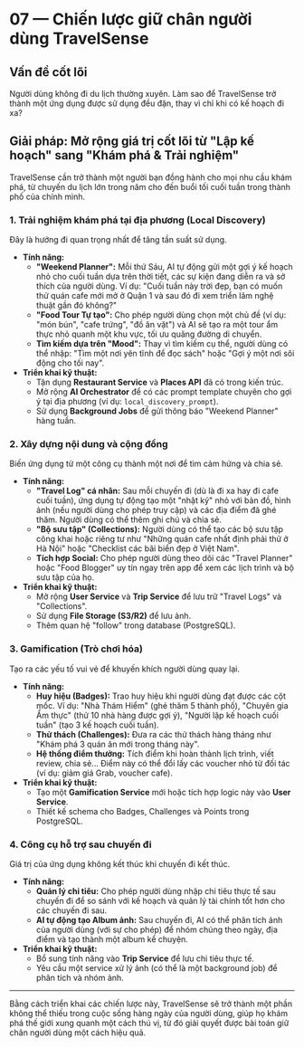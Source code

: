 # 07 — Chiến lược giữ chân người dùng TravelSense

## Vấn đề cốt lõi
Người dùng không đi du lịch thường xuyên. Làm sao để TravelSense trở thành một ứng dụng được sử dụng đều đặn, thay vì chỉ khi có kế hoạch đi xa?

## Giải pháp: Mở rộng giá trị cốt lõi từ "Lập kế hoạch" sang "Khám phá & Trải nghiệm"

TravelSense cần trở thành một người bạn đồng hành cho mọi nhu cầu khám phá, từ chuyến du lịch lớn trong năm cho đến buổi tối cuối tuần trong thành phố của chính mình.

### 1. Trải nghiệm khám phá tại địa phương (Local Discovery)

Đây là hướng đi quan trọng nhất để tăng tần suất sử dụng.

*   **Tính năng:**
    *   **"Weekend Planner":** Mỗi thứ Sáu, AI tự động gửi một gợi ý kế hoạch nhỏ cho cuối tuần dựa trên thời tiết, các sự kiện đang diễn ra và sở thích của người dùng. Ví dụ: "Cuối tuần này trời đẹp, bạn có muốn thử quán cafe mới mở ở Quận 1 và sau đó đi xem triển lãm nghệ thuật gần đó không?"
    *   **"Food Tour Tự tạo":** Cho phép người dùng chọn một chủ đề (ví dụ: "món bún", "cafe trứng", "đồ ăn vặt") và AI sẽ tạo ra một tour ẩm thực nhỏ quanh một khu vực, tối ưu quãng đường di chuyển.
    *   **Tìm kiếm dựa trên "Mood":** Thay vì tìm kiếm cụ thể, người dùng có thể nhập: "Tìm một nơi yên tĩnh để đọc sách" hoặc "Gợi ý một nơi sôi động cho tối nay".
*   **Triển khai kỹ thuật:**
    *   Tận dụng **Restaurant Service** và **Places API** đã có trong kiến trúc.
    *   Mở rộng **AI Orchestrator** để có các prompt template chuyên cho gợi ý tại địa phương (ví dụ: `local_discovery_prompt`).
    *   Sử dụng **Background Jobs** để gửi thông báo "Weekend Planner" hàng tuần.

### 2. Xây dựng nội dung và cộng đồng

Biến ứng dụng từ một công cụ thành một nơi để tìm cảm hứng và chia sẻ.

*   **Tính năng:**
    *   **"Travel Log" cá nhân:** Sau mỗi chuyến đi (dù là đi xa hay đi cafe cuối tuần), ứng dụng tự động tạo một "nhật ký" nhỏ với bản đồ, hình ảnh (nếu người dùng cho phép truy cập) và các địa điểm đã ghé thăm. Người dùng có thể thêm ghi chú và chia sẻ.
    *   **"Bộ sưu tập" (Collections):** Người dùng có thể tạo các bộ sưu tập công khai hoặc riêng tư như "Những quán cafe nhất định phải thử ở Hà Nội" hoặc "Checklist các bãi biển đẹp ở Việt Nam".
    *   **Tích hợp Social:** Cho phép người dùng theo dõi các "Travel Planner" hoặc "Food Blogger" uy tín ngay trên app để xem các lịch trình và bộ sưu tập của họ.
*   **Triển khai kỹ thuật:**
    *   Mở rộng **User Service** và **Trip Service** để lưu trữ "Travel Logs" và "Collections".
    *   Sử dụng **File Storage (S3/R2)** để lưu ảnh.
    *   Thêm quan hệ "follow" trong database (PostgreSQL).

### 3. Gamification (Trò chơi hóa)

Tạo ra các yếu tố vui vẻ để khuyến khích người dùng quay lại.

*   **Tính năng:**
    *   **Huy hiệu (Badges):** Trao huy hiệu khi người dùng đạt được các cột mốc. Ví dụ: "Nhà Thám Hiểm" (ghé thăm 5 thành phố), "Chuyên gia Ẩm thực" (thử 10 nhà hàng được gợi ý), "Người lập kế hoạch cuối tuần" (tạo 3 kế hoạch cuối tuần).
    *   **Thử thách (Challenges):** Đưa ra các thử thách hàng tháng như "Khám phá 3 quán ăn mới trong tháng này".
    *   **Hệ thống điểm thưởng:** Tích điểm khi hoàn thành lịch trình, viết review, chia sẻ... Điểm này có thể đổi lấy các voucher nhỏ từ đối tác (ví dụ: giảm giá Grab, voucher cafe).
*   **Triển khai kỹ thuật:**
    *   Tạo một **Gamification Service** mới hoặc tích hợp logic này vào **User Service**.
    *   Thiết kế schema cho Badges, Challenges và Points trong PostgreSQL.

### 4. Công cụ hỗ trợ sau chuyến đi

Giá trị của ứng dụng không kết thúc khi chuyến đi kết thúc.

*   **Tính năng:**
    *   **Quản lý chi tiêu:** Cho phép người dùng nhập chi tiêu thực tế sau chuyến đi để so sánh với kế hoạch và quản lý tài chính tốt hơn cho các chuyến đi sau.
    *   **AI tự động tạo Album ảnh:** Sau chuyến đi, AI có thể phân tích ảnh của người dùng (với sự cho phép) để nhóm chúng theo ngày, địa điểm và tạo thành một album kể chuyện.
*   **Triển khai kỹ thuật:**
    *   Bổ sung tính năng vào **Trip Service** để lưu chi tiêu thực tế.
    *   Yêu cầu một service xử lý ảnh (có thể là một background job) để phân tích và nhóm ảnh.

---

Bằng cách triển khai các chiến lược này, TravelSense sẽ trở thành một phần không thể thiếu trong cuộc sống hàng ngày của người dùng, giúp họ khám phá thế giới xung quanh một cách thú vị, từ đó giải quyết được bài toán giữ chân người dùng một cách hiệu quả.